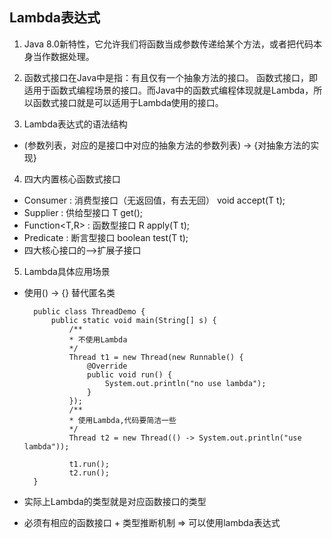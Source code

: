 ## Lambda表达式

1. Java 8.0新特性，它允许我们将函数当成参数传递给某个方法，或者把代码本身当作数据处理。

2. 函数式接口在Java中是指：有且仅有一个抽象方法的接口。 函数式接口，即适用于函数式编程场景的接口。而Java中的函数式编程体现就是Lambda，所以函数式接口就是可以适用于Lambda使用的接口。

3. Lambda表达式的语法结构

- (参数列表，对应的是接口中对应的抽象方法的参数列表) -> {对抽象方法的实现}

4. 四大内置核心函数式接口
   
- Consumer<T> : 消费型接口（无返回值，有去无回）
    void accept(T t);
- Supplier<T> : 供给型接口
    T get();        
- Function<T,R> : 函数型接口
    R apply(T t);      
- Predicate<T> : 断言型接口
    boolean test(T t);
- 四大核心接口的-->扩展子接口

5. Lambda具体应用场景

- 使用() -> {} 替代匿名类
  
        public class ThreadDemo {
            public static void main(String[] s) {
                /**
                * 不使用Lambda
                */
                Thread t1 = new Thread(new Runnable() {
                    @Override
                    public void run() {
                        System.out.println("no use lambda");
                    }
                });
                /**
                * 使用Lambda,代码要简洁一些
                */
                Thread t2 = new Thread(() -> System.out.println("use lambda"));
        
                t1.run();
                t2.run();
        }

- 实际上Lambda的类型就是对应函数接口的类型
- 必须有相应的函数接口 + 类型推断机制 => 可以使用lambda表达式